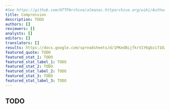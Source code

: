 ```yaml
---
#See https://github.com/HTTPArchive/almanac.httparchive.org/wiki/Authors'-Guide#metadata-to-add-at-the-top-of-your-chapters
title: Compression
description: TODO
authors: []
reviewers: []
analysts: []
editors: []
translators: []
results: https://docs.google.com/spreadsheets/d/1PKedBijfkrV1Y6gbzi71Ozw5ylBnq2EZLlAt2lfAEUk/
featured_quote: TODO
featured_stat_1: TODO
featured_stat_label_1: TODO
featured_stat_2: TODO
featured_stat_label_2: TODO
featured_stat_3: TODO
featured_stat_label_3: TODO
---
```


## TODO
